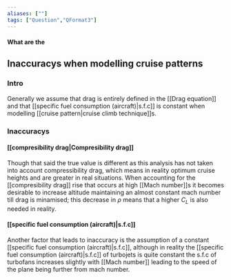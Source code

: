 ```yaml
---
aliases: [""]
tags: ["Question","QFormat3"]
---
```


#### What are the
## Inaccuracys when modelling cruise patterns
### Intro
Generally we assume that drag is entirely defined in the [[Drag equation]] and that [[specific fuel consumption (aircraft)|s.f.c]] is constant when modelling [[cruise pattern|cruise climb technique]]s.


### Inaccuracys
#### [[compresibility drag|Compresibility drag]]
Though that said the true value is different as this analysis has not taken into account compressibility drag, which means in reality optimum cruise heights and are greater in real situations. When accounting for the [[compresibility drag]] rise that occurs at high [[Mach number]]s it becomes desirable to increase altitude maintaining an almost constant mach number till drag is minamised; this decrease in $\rho$ means that a higher $C_L$ is also needed in reality.

#### [[specific fuel consumption (aircraft)|s.f.c]]
Another factor that leads to inaccuracy is the assumption of a constant [[specific fuel consumption (aircraft)|s.f.c]], although in reality the [[specific fuel consumption (aircraft)|s.f.c]] of turbojets is quite constant the s.f.c of turbofans increases slightly with [[Mach number]] leading to the speed of the plane being further from mach number.
